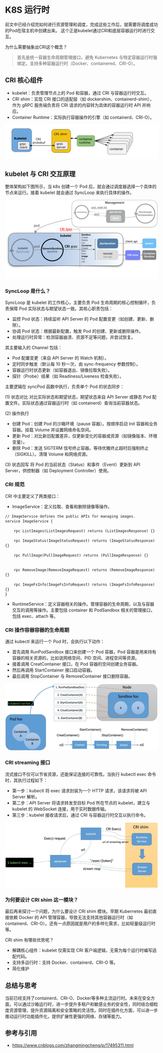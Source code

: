 <!--Copyright © ZOMI 适用于[License](https://github.com/Infrasys-AI/AIInfra)版权许可-->

# K8S 运行时
前文中已经介绍完如何进行资源管理和调度，完成这些工作后，就需要将调度成功的Pod在宿主机中创建出来。
这个正是kubelet通过CRI和底层容器运行时进行交互。

为什么需要抽象出CRI这个概念？
> 首先是统一容器生命周期管理接口，避免 Kubernetes 与特定容器运行时强绑定。支持多种容器运行时（Docker、containered、CRI-O）。


## CRI 核心组件
- kubelet：负责管理节点上的 Pod 和容器，通过 CRI 与容器运行时交互。
- CRI shim：实现 CRI 接口的适配层（如 dockershim、containerd-shim），作为 gRPC 服务端负责将 CRI 请求的内容转为具体的容器运行时 API 并响应。
- Container Runtime：实际执行容器操作的引擎（如 containerd、CRI-O）。

![CRI 架构](./images/05cri.png)

## kubelet 与 CRI 交互原理
整体架构如下图所示，当 k8s 创建一个 Pod 后，就会通过调度器选择一个具体的节点来运行。接着 kubelet 就会通过 SyncLoop 来执行具体的操作。

![CRI 架构](./images/05criinfra.png)

### SyncLoop 是什么？
SyncLoop 是 kubelet 的工作核心，主要负责 Pod 生命周期的核心控制循环，负责保障 Pod 实际状态与期望状态一致。其核心职责包括：
- 监控 Pod 状态：持续监听 API Server 的 Pod 配置变更（如创建、更新、删除）。
- 协调 Pod 状态：根据最新配置，触发 Pod 的创建、更新或删除操作。
- 处理运行时异常：检测容器崩溃、资源不足等问题，并尝试恢复。

其主要输入的 Channel 包括：
- Pod 配置变更（来自 API Server 的 Watch 机制）。
- 定时同步触发（默认每 10 秒一次，由 sync-frequency 参数控制）。
- 容器运行时状态更新（如容器退出、镜像拉取失败）。
- 探针（Probe）结果（如 Readiness/Liveness 检查失败）。


主要逻辑在 syncPod 函数中执行，负责单个 Pod 的状态同步：

(1) 状态对比
对比实际状态和期望状态，期望状态来自 API Server 或静态 Pod 配置文件。实际状态通过容器运行时（如 containerd）查询当前容器状态。

(2) 操作执行
- 创建 Pod：创建 Pod 的沙箱环境（pause 容器）。按顺序启动 Init 容器和业务容器。挂载 Volume 并设置网络命名空间。
- 更新 Pod：对比新旧配置差异，仅更新变化的容器或资源（如镜像版本、环境变量）。
- 删除 Pod：发送 SIGTERM 信号终止容器。等待优雅终止超时后强制终止（SIGKILL）。清理 Volume 和网络资源。

(3) 状态回写
将 Pod 的当前状态（Status）和事件（Event）更新到 API Server，供控制器（如 Deployment Controller）使用。

### CRI 规范
CRI 中主要定义了两类接口：
- ImageService：定义拉取、查看和删除镜像等操作。
```
// ImageService defines the public APIs for managing images.
service ImageService {
    
    rpc ListImages(ListImagesRequest) returns (ListImagesResponse) {}
    
    rpc ImageStatus(ImageStatusRequest) returns (ImageStatusResponse) {}
   
    rpc PullImage(PullImageRequest) returns (PullImageResponse) {}
   
   
    rpc RemoveImage(RemoveImageRequest) returns (RemoveImageResponse) {}
   
    rpc ImageFsInfo(ImageFsInfoRequest) returns (ImageFsInfoResponse) {}
}
```

- RuntimeService：定义容器相关的操作。管理容器的生命周期，以及与容器交互的调用等操作。主要包括 container 和 PodSandbox 相关的管理接口，包括 exec、attach 等。

### CRI 操作容器容器的生命周期
通过 kubectl 来运行一个 Pod 时，会执行以下动作：
- 首先调用 RunPodSandbox 接口来创建一个 Pod 容器，Pod 容器是用来持有容器的相关资源的，比如说网络空间、PID 空间、进程空间等资源。
- 接着调用 CreatContainer 接口，在 Pod 容器的空间创建业务容器。
- 然后再调用 StartContainer 接口启动容器。
- 最后调用 StopContainer 与 RemoveContainer 接口删除容器。

![CRI 架构](./images/05cri_cicle.png)

### CRI streaming 接口
流式接口不仅可以节省资源，还能保证连接的可靠性。当执行 kubectl exec 命令时，其执行过程如下：
- 第一步：kubectl 将 exec 请求封装为一个 HTTP 请求，该请求将被 API Server 解析。
- 第二步：API Server 将请求转发至目标 Pod 所在节点的 kubelet，建立与 kubelet 的 WebSocket 连接，用于实时数据传输。
- 第三步：kubelet 接收请求后，通过 CRI 与容器运行时交互以执行命令。

![CRI 架构](./images/05cri_streaming.png)

### 为何要设计 CRI shim 这一模块？
最后再来探讨一个问题，为什么要设计 CRI shim 模块。早期 Kubernetes 最初直接依赖 Docker 的 API 管理容器，导致无法支持其他容器运行时（如 containerd、CRI-O）。还有一点原因就是用户的多样化需求，比如轻量级运行时等。

CRI shim 有哪些优势呢？
- 解耦核心组件：kubelet 仅需实现 CRI 客户端逻辑，无需为每个运行时编写适配代码。
- 支持多运行时：支持 Docker、containerd、CRI-O 等。
- 简化维护

## 总结与思考
当前已经支持了containerd、CRI-O、Docker等多种主流运行时。未来在安全方面，可以通过沙箱运行时，进一步提升多租户和敏感业务的安全性，同时结合细粒度资源管理，提升资源隔离和安全策略的灵活性。同时在插件化方面，可以进一步推动运行时功能插件化，提供扩展性更强的网络、存储等能力。


## 参考与引用
- https://www.cnblogs.com/zhangmingcheng/p/17495311.html

